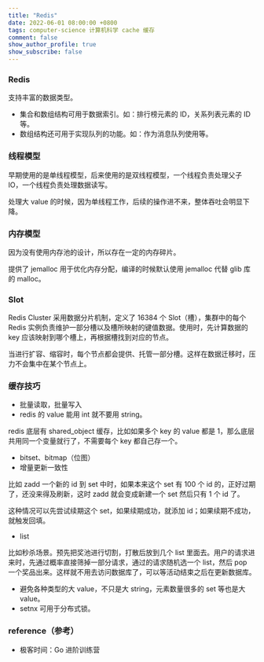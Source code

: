 ```yaml
---
title: "Redis"
date: 2022-06-01 08:00:00 +0800
tags: computer-science 计算机科学 cache 缓存
comment: false
show_author_profile: true
show_subscribe: false
---
```


### Redis

支持丰富的数据类型。

- 集合和数组结构可用于数据索引。如：排行榜元素的 ID，关系列表元素的 ID 等。
- 数组结构还可用于实现队列的功能。如：作为消息队列使用等。

### 线程模型

早期使用的是单线程模型，后来使用的是双线程模型，一个线程负责处理父子 IO，一个线程负责处理数据读写。

处理大 value 的时候，因为单线程工作，后续的操作进不来，整体吞吐会明显下降。

### 内存模型

因为没有使用内存池的设计，所以存在一定的内存碎片。

提供了 jemalloc 用于优化内存分配，编译的时候默认使用 jemalloc 代替 glib 库的 malloc。

### Slot

Redis Cluster 采用数据分片机制，定义了 16384 个 Slot（槽），集群中的每个 Redis 实例负责维护一部分槽以及槽所映射的键值数据。使用时，先计算数据的 key 应该映射到哪个槽上，再根据槽找到对应的节点。

当进行扩容、缩容时，每个节点都会提供、托管一部分槽。这样在数据迁移时，压力不会集中在某个节点上。

### 缓存技巧

- 批量读取，批量写入
- redis 的 value 能用 int 就不要用 string。

redis 底层有 shared_object 缓存，比如如果多个 key 的 value 都是 1，那么底层共用同一个变量就行了，不需要每个 key 都自己存一个。

- bitset、bitmap（位图）
- 增量更新一致性

比如 zadd 一个新的 id 到 set 中时，如果本来这个 set 有 100 个 id 的，正好过期了，还没来得及刷新，这时 zadd 就会变成新建一个 set 然后只有 1 个 id 了。

这种情况可以先尝试续期这个 set，如果续期成功，就添加 id；如果续期不成功，就触发回填。

- list

比如秒杀场景。预先把奖池进行切割，打散后放到几个 list 里面去。用户的请求进来时，先通过概率直接筛掉一部分请求，通过的请求随机选一个 list，然后 pop 一个奖品出来。这样就不用去访问数据库了，可以等活动结束之后在更新数据库。

- 避免各种类型的大 value，不只是大 string，元素数量很多的 set 等也是大 value。
- setnx 可用于分布式锁。

### reference（参考）

- 极客时间：Go 进阶训练营
